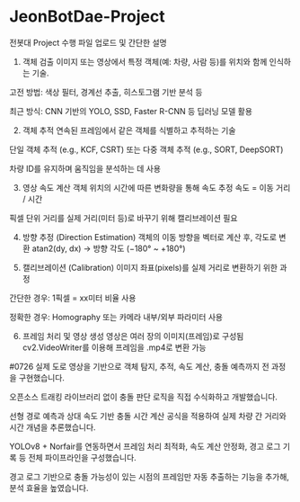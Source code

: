 # JeonBotDae-Project
전봇대 Project 수행
파일 업로드 및 간단한 설명

1. 객체 검출
이미지 또는 영상에서 특정 객체(예: 차량, 사람 등)를 위치와 함께 인식하는 기술.

고전 방법: 색상 필터, 경계선 추출, 히스토그램 기반 분석 등

최근 방식: CNN 기반의 YOLO, SSD, Faster R-CNN 등 딥러닝 모델 활용

2. 객체 추적
연속된 프레임에서 같은 객체를 식별하고 추적하는 기술

단일 객체 추적 (e.g., KCF, CSRT) 또는 다중 객체 추적 (e.g., SORT, DeepSORT)

차량 ID를 유지하며 움직임을 분석하는 데 사용

3. 영상 속도 계산
객체 위치의 시간에 따른 변화량을 통해 속도 추정
속도 = 이동 거리 / 시간

픽셀 단위 거리를 실제 거리(미터 등)로 바꾸기 위해 캘리브레이션 필요

4. 방향 추정 (Direction Estimation)
객체의 이동 방향을 벡터로 계산 후, 각도로 변환
atan2(dy, dx) → 방향 각도 (−180° ~ +180°)

5. 캘리브레이션 (Calibration)
이미지 좌표(pixels)를 실제 거리로 변환하기 위한 과정

간단한 경우: 1픽셀 = xx미터 비율 사용

정확한 경우: Homography 또는 카메라 내부/외부 파라미터 사용

6. 프레임 처리 및 영상 생성
영상은 여러 장의 이미지(프레임)로 구성됨
cv2.VideoWriter를 이용해 프레임을 .mp4로 변환 가능

#0726
실제 도로 영상을 기반으로 객체 탐지, 추적, 속도 계산, 충돌 예측까지 전 과정을 구현했습니다.

오픈소스 트래킹 라이브러리 없이 충돌 판단 로직을 직접 수식화하고 개발했습니다.

선형 경로 예측과 상대 속도 기반 충돌 시간 계산 공식을 적용하여 실제 차량 간 거리와 시간 개념을 추론했습니다.

YOLOv8 + Norfair를 연동하면서 프레임 처리 최적화, 속도 계산 안정화, 경고 로그 기록 등 전체 파이프라인을 구성했습니다.

경고 로그 기반으로 충돌 가능성이 있는 시점의 프레임만 자동 추출하는 기능을 추가해, 분석 효율을 높였습니다.


